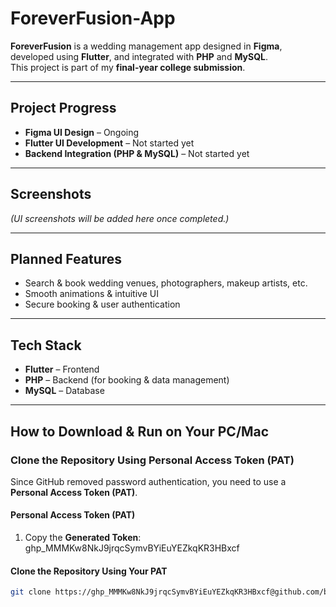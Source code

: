 # ForeverFusion-App

**ForeverFusion** is a wedding management app designed in **Figma**, developed using **Flutter**, and integrated with **PHP** and **MySQL**.  
This project is part of my **final-year college submission**.

---

## Project Progress
- **Figma UI Design** – Ongoing  
- **Flutter UI Development** – Not started yet  
- **Backend Integration (PHP & MySQL)** – Not started yet  

---

## Screenshots
*(UI screenshots will be added here once completed.)*  

---

## Planned Features
- Search & book wedding venues, photographers, makeup artists, etc.  
- Smooth animations & intuitive UI  
- Secure booking & user authentication  

---

## Tech Stack
- **Flutter** – Frontend  
- **PHP** – Backend (for booking & data management)  
- **MySQL** – Database  

---

## How to Download & Run on Your PC/Mac

### **Clone the Repository Using Personal Access Token (PAT)**  
Since GitHub removed password authentication, you need to use a **Personal Access Token (PAT)**.

#### **Personal Access Token (PAT)**
1. Copy the **Generated Token**:   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


#### **Clone the Repository Using Your PAT**

```bash
git clone https://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@github.com/baniksayan/foreverFusion-app.git
